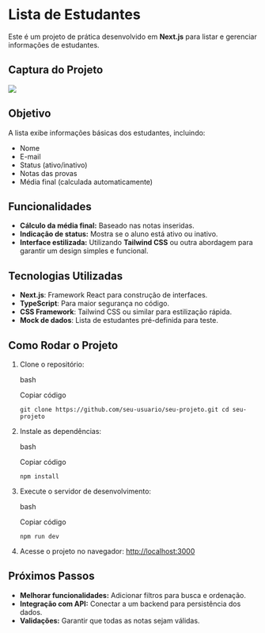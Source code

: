 
# Lista de Estudantes

Este é um projeto de prática desenvolvido em **Next.js** para listar e gerenciar informações de estudantes.

## Captura do Projeto

<img src="/exercise-table-react/React-table/public/images/preview.png"></img>

## Objetivo

A lista exibe informações básicas dos estudantes, incluindo:

-   Nome
-   E-mail
-   Status (ativo/inativo)
-   Notas das provas
-   Média final (calculada automaticamente)

## Funcionalidades

-   **Cálculo da média final:** Baseado nas notas inseridas.
-   **Indicação de status:** Mostra se o aluno está ativo ou inativo.
-   **Interface estilizada:** Utilizando **Tailwind CSS** ou outra abordagem para garantir um design simples e funcional.

## Tecnologias Utilizadas

-   **Next.js**: Framework React para construção de interfaces.
-   **TypeScript**: Para maior segurança no código.
-   **CSS Framework**: Tailwind CSS ou similar para estilização rápida.
-   **Mock de dados**: Lista de estudantes pré-definida para teste.

## Como Rodar o Projeto

1.  Clone o repositório:
    
    bash
    
    Copiar código
    
    `git clone https://github.com/seu-usuario/seu-projeto.git
    cd seu-projeto` 
    
2.  Instale as dependências:
    
    bash
    
    Copiar código
    
    `npm install` 
    
3.  Execute o servidor de desenvolvimento:
    
    bash
    
    Copiar código
    
    `npm run dev` 
    
4.  Acesse o projeto no navegador: [http://localhost:3000](http://localhost:3000)
    

## Próximos Passos

-   **Melhorar funcionalidades:** Adicionar filtros para busca e ordenação.
-   **Integração com API:** Conectar a um backend para persistência dos dados.
-   **Validações:** Garantir que todas as notas sejam válidas.